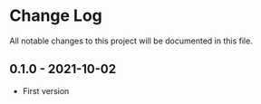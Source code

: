 # Change Log

All notable changes to this project will be documented in this file.

## 0.1.0 - 2021-10-02
- First version
